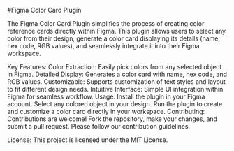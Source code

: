 #Figma Color Card Plugin

The Figma Color Card Plugin simplifies the process of creating color reference cards directly within Figma. This plugin allows users to select any color from their design, generate a color card displaying its details (name, hex code, RGB values), and seamlessly integrate it into their Figma workspace.

Key Features:
Color Extraction: Easily pick colors from any selected object in Figma.
Detailed Display: Generates a color card with name, hex code, and RGB values.
Customizable: Supports customization of text styles and layout to fit different design needs.
Intuitive Interface: Simple UI integration within Figma for seamless workflow.
Usage:
Install the plugin in your Figma account.
Select any colored object in your design.
Run the plugin to create and customize a color card directly in your workspace.
Contributing:
Contributions are welcome! Fork the repository, make your changes, and submit a pull request. Please follow our contribution guidelines.

License:
This project is licensed under the MIT License.

